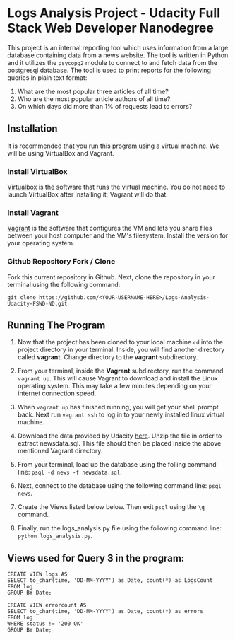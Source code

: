# Logs Analysis Project - Udacity Full Stack Web Developer Nanodegree

This project is an internal reporting tool which uses information from a large database containing data from a news website. The tool is written in Python and it utilizes the `psycopg2` module to connect to and fetch data from the postgresql database. The tool is used to print reports for the following queries in plain text format:

1. What are the most popular three articles of all time?
2. Who are the most popular article authors of all time?
3. On which days did more than 1% of requests lead to errors?

## Installation

It is recommended that you run this program using a virtual machine. We will be using VirtualBox and Vagrant.

### Install VirtualBox
[Virtualbox](https://www.virtualbox.org/wiki/Download_Old_Builds_5_1) is the software that runs the virtual machine. You do not need to launch VirtualBox after installing it; Vagrant will do that.

### Install Vagrant

[Vagrant](https://www.vagrantup.com/) is the software that configures the VM and lets you share files between your host computer and the VM's filesystem. Install the version for your operating system.

### Github Repository Fork / Clone

Fork this current repository in Github. Next, clone the repository in your terminal using the following command:

```
git clone https://github.com/<YOUR-USERNAME-HERE>/Logs-Analysis-Udacity-FSWD-ND.git
```

## Running The Program

1. Now that the project has been cloned to your local machine `cd` into the project directory in your terminal. Inside, you will find another directory called **vagrant**. Change directory to the **vagrant** subdirectory.

2. From your terminal, inside the **Vagrant** subdirectory, run the command `vagrant up`. This will cause Vagrant to download and install the Linux operating system. This may take a few minutes depending on your internet connection speed.

3. When `vagrant up` has finished running, you will get your shell prompt back. Next run `vagrant ssh` to log in to your newly installed linux virtual machine. 

4. Download the data provided by Udacity [here](https://d17h27t6h515a5.cloudfront.net/topher/2016/August/57b5f748_newsdata/newsdata.zip). Unzip the file in order to extract newsdata.sql. This file should then be placed inside the above mentioned Vagrant directory.

5. From your terminal, load up the database using the folling command line: `psql -d news -f newsdata.sql`.

6. Next, connect to the database using the following command line: `psql news`.

7. Create the Views listed below below. Then exit `psql` using the `\q` command.

8. Finally, run the logs_analysis.py file using the following command line: `python logs_analysis.py`.


## Views used for Query 3 in the program:

```
CREATE VIEW logs AS 
SELECT to_char(time, 'DD-MM-YYYY') as Date, count(*) as LogsCount
FROM log
GROUP BY Date;
```
```
CREATE VIEW errorcount AS
SELECT to_char(time, 'DD-MM-YYYY') as Date, count(*) as errors
FROM log
WHERE status != '200 OK'
GROUP BY Date;
```
